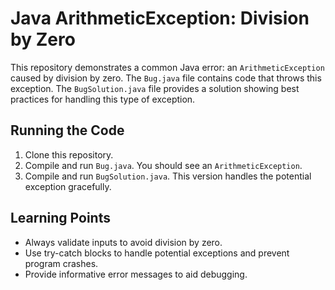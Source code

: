 # Java ArithmeticException: Division by Zero

This repository demonstrates a common Java error: an `ArithmeticException` caused by division by zero. The `Bug.java` file contains code that throws this exception. The `BugSolution.java` file provides a solution showing best practices for handling this type of exception.

## Running the Code

1. Clone this repository.
2. Compile and run `Bug.java`. You should see an `ArithmeticException`.
3. Compile and run `BugSolution.java`. This version handles the potential exception gracefully.

## Learning Points

* Always validate inputs to avoid division by zero.
* Use try-catch blocks to handle potential exceptions and prevent program crashes.
* Provide informative error messages to aid debugging.